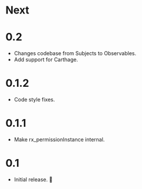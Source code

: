 # Next

# 0.2
- Changes codebase from Subjects to Observables.
- Add support for Carthage.

# 0.1.2
- Code style fixes.

# 0.1.1
- Make rx_permissionInstance internal.

# 0.1
- Initial release. 🎉
